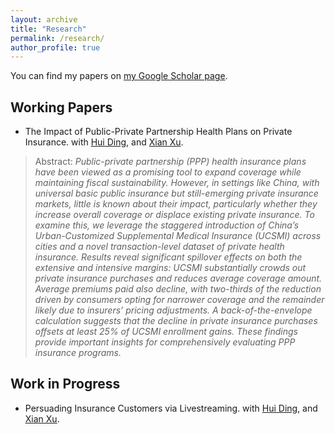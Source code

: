 ```yaml
---
layout: archive
title: "Research"
permalink: /research/
author_profile: true
---
```


You can find my papers on [my Google Scholar page](https://scholar.google.com/citations?user=75F0_ioAAAAJ&hl).

Working Papers
---
- The Impact of Public-Private Partnership Health Plans on Private Insurance. with [Hui Ding](https://dh-huiding.github.io/), and [Xian Xu](https://econ.fudan.edu.cn/sdpzw-con.jsp?urltype=news.NewsContentUrl&wbtreeid=1658&wbnewsid=14221). 
>  Abstract: _Public-private partnership (PPP) health insurance plans have been viewed as a promising tool to expand coverage while maintaining fiscal sustainability. However, in settings like China, with universal basic public insurance but still-emerging private insurance markets, little is known about their impact, particularly whether they increase overall coverage or displace existing private insurance. To examine this, we leverage the staggered introduction of China’s Urban-Customized Supplemental Medical Insurance (UCSMI) across cities and a novel transaction-level dataset of private health insurance. Results reveal significant spillover effects on both the extensive and intensive margins: UCSMI substantially crowds out private insurance purchases and reduces average coverage amount. Average premiums paid also decline, with two-thirds of the reduction driven by consumers opting for narrower coverage and the remainder likely due to insurers’ pricing adjustments. A back-of-the-envelope calculation suggests that the decline in private insurance purchases offsets at least 25% of UCSMI enrollment gains. These findings provide important insights for comprehensively evaluating PPP insurance programs._

Work in Progress
---
- Persuading Insurance Customers via Livestreaming. with [Hui Ding](https://dh-huiding.github.io/), and [Xian Xu](https://econ.fudan.edu.cn/sdpzw-con.jsp?urltype=news.NewsContentUrl&wbtreeid=1658&wbnewsid=14221).
